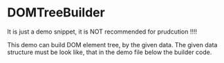 # DOMTreeBuilder

It is just a demo snippet, it is NOT recommended for prudcution !!!!

This demo can build DOM element tree, by the given data.
The given data structure must be look like, that in the demo file below the builder code.
